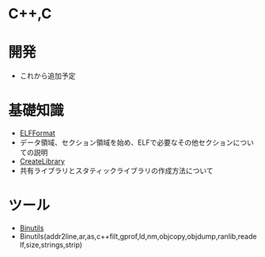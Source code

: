 C++,C
====

# 開発
* これから追加予定

# 基礎知識
* [ELFFormat](ELFFormat)
 * データ領域、セクション領域を始め、ELFで必要なその他セクションについての説明
* [CreateLibrary](CreateLibrary.md)
 * 共有ライブラリとスタティックライブラリの作成方法について

# ツール
* [Binutils](Binutils)
 * Binutils(addr2line,ar,as,c++filt,gprof,ld,nm,objcopy,objdump,ranlib,readelf,size,strings,strip)
